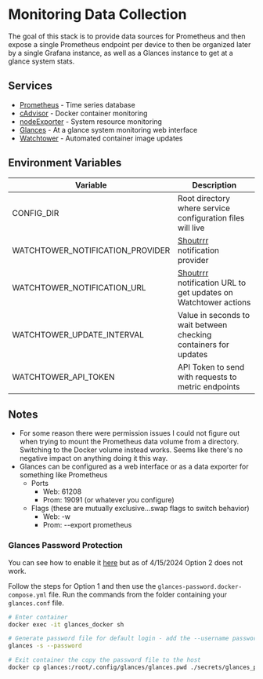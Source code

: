 # Monitoring Data Collection

The goal of this stack is to provide data sources for Prometheus and then expose a single Prometheus endpoint per device to then be organized later by a single Grafana instance, as well as a Glances instance to get at a glance system stats.

## Services

- [Prometheus](https://prometheus.io/) - Time series database
- [cAdvisor](https://github.com/google/cadvisor) - Docker container monitoring
- [nodeExporter](https://github.com/prometheus/node_exporter) - System resource monitoring
- [Glances](https://nicolargo.github.io/glances/) - At a glance system monitoring web interface
- [Watchtower](https://containrrr.dev/watchtower/) - Automated container image updates

## Environment Variables

| Variable                         | Description                                                                                                               |
| -------------------------------- | ------------------------------------------------------------------------------------------------------------------------- |
| CONFIG_DIR                       | Root directory where service configuration files will live                                                                |
| WATCHTOWER_NOTIFICATION_PROVIDER | [Shoutrrr](https://containrrr.dev/shoutrrr/v0.5/services/overview/) notification provider                                 |
| WATCHTOWER_NOTIFICATION_URL      | [Shoutrrr](https://containrrr.dev/shoutrrr/v0.5/services/overview/) notification URL to get updates on Watchtower actions |
| WATCHTOWER_UPDATE_INTERVAL       | Value in seconds to wait between checking containers for updates                                                          |
| WATCHTOWER_API_TOKEN             | API Token to send with requests to metric endpoints                                                                       |

## Notes

- For some reason there were permission issues I could not figure out when trying to mount the Prometheus data volume from a directory. Switching to the Docker volume instead works. Seems like there's no negative impact on anything doing it this way.
- Glances can be configured as a web interface or as a data exporter for something like Prometheus
  - Ports
    - Web: 61208
    - Prom: 19091 (or whatever you configure)
  - Flags (these are mutually exclusive...swap flags to switch behavior)
    - Web: -w
    - Prom: --export prometheus

### Glances Password Protection

You can see how to enable it [here](https://glances.readthedocs.io/en/latest/docker.html#how-to-protect-your-dockerized-server-or-web-server-with-a-login-password) but as of 4/15/2024 Option 2 does not work.

Follow the steps for Option 1 and then use the `glances-password.docker-compose.yml` file. Run the commands from the folder containing your `glances.conf` file.

```bash
# Enter container
docker exec -it glances_docker sh

# Generate password file for default login - add the --username password to set the username as well
glances -s --password

# Exit container the copy the password file to the host
docker cp glances:/root/.config/glances/glances.pwd ./secrets/glances_password
```
